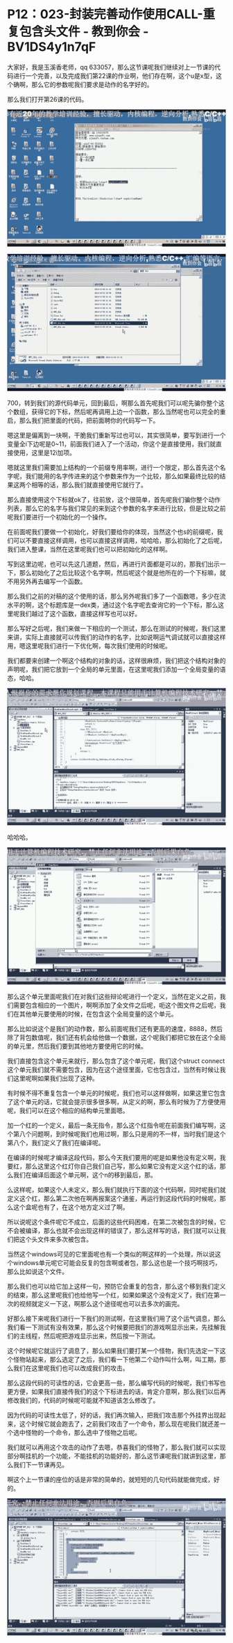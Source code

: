 # P12：023-封装完善动作使用CALL-重复包含头文件 - 教到你会 - BV1DS4y1n7qF

大家好，我是玉溪香老师，qq 633057，那么这节课呢我们继续对上一节课的代码进行一个完善，以及完成我们第22课的作业啊，他们存在啊，这个u是x型，这个确啊，那么它的参数呢我们要求是动作的名字好的。

那么我们打开第26课的代码。

![](img/16bd69deec83f355f86949e738b5a9ee_1.png)

![](img/16bd69deec83f355f86949e738b5a9ee_2.png)

700，转到我们的源代码单元，回到最后，啊那么首先呢我们可以呢先骗你整个这个数组，获得它的下标，然后呢再调用上边一个函数，那么当然呢也可以完全的重启，那么我们把里面的代码，把前面聘你的代码写一下。

嗯这里是偏离到一块啊，干脆我们重新写过也可以，其实很简单，要写到进行一个变量全i下边呢是0~11，前面我们进入了一个活动，你这个是直接使用，我们就直接使用，这里是12i加项。

嗯就这里我们需要加上结构的一个前缀专用率啊，进行一个限定，那么首先这个名字呢，我们能用的名字传进来的这个参数来作为一个比较，那么如果最终比较的结果这两个相等的话，那么我们就直接使用它就行了。

那么直接使用这个下标就ok了，往前放，这个很简单，首先呢我们骗你整个动作列表，那么它的名字与我们常见的来到这个参数的名字来进行比较，但是比较之前呢我们要进行一个初始化的一个操作。

在前面呢我们要做一个初始化，好我们要给你的体现，当然这个也s的前缀呢，我们可以不要直接这样调用，也可以直接这样调用，哈哈哈，那么初始化了之后呢，我们进入整课，当然在这里呢我们也可以把初始化的这样啊。

写到这里边呢，也可以先这几道题，然后，再进行片面都是可以的，那我们出示一下，那么初始化了之后比较这个名字啊，然后呢这个就是他所在的一个下标嘛，就不用另外再去编写一个函数。

那么我们之前的对稿的这个使用的话，那么另外呢我们多了一个函数嗯，多少在流水平的啊，这个标题库是一dex类，通过这个名字呢去查询它的一个下标，那么这里呢我们越过了这个函数，直接这样写也可以好。

那么写好之后呢，我们来做一下相应的一个测试，那么在测试的时候呢，我们这里来讲，实际上直接就可以传我们的动作的名字，比如说啊运气调试就可以直接这样用，嗯这里呢我们进行一下优化啊，每次我们使用的时候呢。

我们都要来创建一个啊这个结构的对象的话，这样很麻烦，我们把这个结构对象的声明呢，我们把它放到一个全局的单元里面，在这里呢我们添加一个全局变量的语态，哈哈。



![](img/16bd69deec83f355f86949e738b5a9ee_4.png)

哈哈哈。

![](img/16bd69deec83f355f86949e738b5a9ee_6.png)

那么这个单元里面呢我们在对我们这些辩论呢进行一个定义，当然在定义之前，我们需要包含相应的一个图片，啊啊添加了全文件之后呢，呃这个图文件之后呢，我们在其他单元要使用的时候，在包含这个全局变量的这个单元。

那么比如说这个是我们的动作数，那么前面呢我们还有更高的速度，8888，然后除了背包数值呢，我们还有机会给他做一个数据，这个呢我们都把它放在这个全局的单元里，然后我们要到其他地方要使用它的时候。

我们直接包含这个单元来就行，那么包含了这个单元呢，我们这个struct connect这个单元我们就不需要包含，因为在这个途径里面，它也包含过，当然有时候让我们这里呢啊如果我们出现了这种。

有时候不得不重复包含一个单元的时候呢，我们也可以这样做啊，如果这里它包含了这个单元的话，它就会提示很多很多啊，从定义的啊，那么有时候为了方便使用呢，我们可以在这个相应的结构单元里面嗯。

加一个红的一个定义，最后一条无指令，那么这个红指令呢在前面我们编写啊，这个第八个问题啊，到时候呢我们也用过啊，那么只是用的不一样，当时我们是这个第八个，我们定义了我们在编译呢。

在编译的时候呢才编译这段代码，那么今天我们要用的呢是如果他没有定义啊，我要红，那么这里这个红灯你自己我们自己写，那么如果它没有定义这个红的话，那么我们在编译后面这个单元啊，这个n的移到最后，那。

么这样呢，如果这个人未定义，那么我们就执行下面的这个代码啊，同时呢我们就定义这个红，那么第二次他在啊再报案这个通鉴，再运行到这段代码的时候呢，那么这个盒呢也有了，在这个地方定义过了啊。

所以说呢这个条件呢它不成立，后面的这些代码困难，在第二次被包含的时候，它不会被编译，那么也就不会出现这样的错误了，那么这样写的话，我们就可以让我们把这个头文件来多次被包含。

当然这个windows可见的它里面呢也有一个类似的啊这样的一个处理，所以说这个windows单元呢它可能会反复的包含啊或者包，那么这也是一个技巧啊技巧，那么比如说这个文件。

那么我们也可以给它加上这样一句，预防它会重复的包含，那么这个移到我们定义的结束，那么这里呢我们也给他写一个红，如果如果这个没有定义了，我们在第一次的视频就定义一下这，啊那么这个途径呢也可以去多次的画完。

好那么接下来呢我们进行一下我们的测试啊，在这里我们用了这个运气调息，那么我们看一下测试有没有效果，那么这个时候要把我们的游戏啊显示出来，先挂解我们的主线程，然后呢把游戏显示出来，然后按一下测试。

这个时候呢它就运行了调息了，那么如果我们要打某一个怪物，我们先选定一下这个怪物站起来，那么选定了之后，我们看一下他第二个动作叫什么啊，叫工期，那么我们在这里呢我们也可以改成我们的攻击。

那么这段代码的可读性的话，它会更高一些，那么编写代码的时候呢，我们书写也更方便，如果我们直接传我们的这个下标进去的话，肯定介意啊，那么我们以后再修改我们的，代码的时候呢可能就不知道该怎么修改了。

因为代码的可读性太低了，好的话，我们再次输入，把我们攻击那个外挂界出现起来，这个时候它就会跑去了，之前我们攻击了一个命令，那么现在呢我们就还差一个选中怪物的一个命令，那么选中了怪物之后呢。

我们就可以再用这个攻击的动作了去嗯，恭喜我们的怪物了，那么我们就可以实现部分啊挂机的一个功能，不能挂机的功能好的，那么这节课呢我们就讲到这里，那么我们下一节课再见。

啊这个上一节课的座位的话是非常的简单的，就短短的几句代码就能做完成，好的。

![](img/16bd69deec83f355f86949e738b5a9ee_8.png)